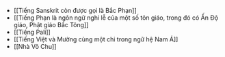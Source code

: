 - [[Tiếng Sanskrit còn được gọi là Bắc Phạn]]
- [[Tiếng Phạn là ngôn ngữ nghi lễ của một số tôn giáo, trong đó có Ấn Độ giáo, Phật giáo Bắc Tông]]
- [[Tiếng Pali]]
- [[Tiếng Việt và Mường cùng một chi trong ngữ hệ Nam Á]]
- [[Nhà Võ Chu]]
